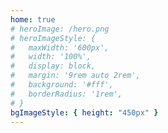 ```yaml
---
home: true
# heroImage: /hero.png
# heroImageStyle: {
#   maxWidth: '600px',
#   width: '100%',
#   display: block,
#   margin: '9rem auto 2rem',
#   background: '#fff',
#   borderRadius: '1rem',
# }
bgImageStyle: { height: "450px" }
---
```

<style>
.hero h1 {
  text-transform: uppercase; 
  letter-spacing: 0.5em; 
  font-size: clamp(1em, 5vw, 4em); 
  animation: breath 10000ms ease-in-out infinite alternate; 
  text-align:center; text-indent: -1rem; 
  } 

h1 > .End { 
  letter-spacing: 0;
  }

@keyframes breath { 
  0% { transform: scale(1); } 
  100% { transform: scale(1.1); } 
  } 

canvas { 
  position: absolute; 
  top: 0; 
  left: 0; 
  margin: 0; 
  padding: 0; 
  /* background-color: hsla(240deg, 20%, 20%, 1); */
  background-color: hsla(0deg, 0%, 9.41%, 1);
  }
</style>
